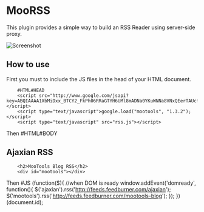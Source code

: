 MooRSS
======

This plugin provides a simple way to build an RSS Reader using server-side proxy.

![Screenshot](http://farm7.static.flickr.com/6024/6020758993_b5c109d19d_z.jpg)

How to use
----------

First you must to include the JS files in the head of your HTML document.

        #HTML#HEAD
        <script src="http://www.google.com/jsapi?key=ABQIAAAA1XbMiDxx_BTCY2_FkPh06RRaGTYH6UMl8mADNa0YKuWNNa8VNxQEerTAUcfkyrr6OwBovxn7TDAH5Q"></script>
        <script type="text/javascript">google.load("mootools", "1.3.2");</script>
        <script type="text/javascript" src="rss.js"></script>

Then
        #HTML#BODY
        <h2>Ajaxian RSS</h2>
        <div id="ajaxian"></div>

        <h2>MooTools Blog RSS</h2>
        <div id="mootools"></div>

Then
        #JS
        (function($){
         //when DOM is ready
         window.addEvent('domready', function(){
            $('ajaxian').rss('http://feeds.feedburner.com/ajaxian');
            $('mootools').rss('http://feeds.feedburner.com/mootools-blog');
         });
        })(document.id);
       